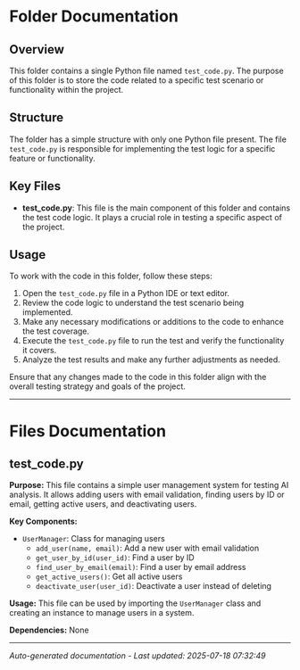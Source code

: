# Folder Documentation

## Overview
This folder contains a single Python file named `test_code.py`. The purpose of this folder is to store the code related to a specific test scenario or functionality within the project.

## Structure
The folder has a simple structure with only one Python file present. The file `test_code.py` is responsible for implementing the test logic for a specific feature or functionality.

## Key Files
- **test_code.py**: This file is the main component of this folder and contains the test code logic. It plays a crucial role in testing a specific aspect of the project.

## Usage
To work with the code in this folder, follow these steps:
1. Open the `test_code.py` file in a Python IDE or text editor.
2. Review the code logic to understand the test scenario being implemented.
3. Make any necessary modifications or additions to the code to enhance the test coverage.
4. Execute the `test_code.py` file to run the test and verify the functionality it covers.
5. Analyze the test results and make any further adjustments as needed.

Ensure that any changes made to the code in this folder align with the overall testing strategy and goals of the project.

---

# Files Documentation

## test_code.py

**Purpose:** This file contains a simple user management system for testing AI analysis. It allows adding users with email validation, finding users by ID or email, getting active users, and deactivating users.

**Key Components:**
- `UserManager`: Class for managing users
  - `add_user(name, email)`: Add a new user with email validation
  - `get_user_by_id(user_id)`: Find a user by ID
  - `find_user_by_email(email)`: Find a user by email address
  - `get_active_users()`: Get all active users
  - `deactivate_user(user_id)`: Deactivate a user instead of deleting

**Usage:** This file can be used by importing the `UserManager` class and creating an instance to manage users in a system.

**Dependencies:** None

---
*Auto-generated documentation - Last updated: 2025-07-18 07:32:49*
